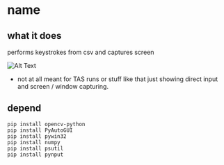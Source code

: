 # name

## what it does
performs keystrokes from csv and captures screen

![Alt Text](https://github.com/Michael-Strohmeier/yes/blob/main/out.gif)

* not at all meant for TAS runs or stuff like that just showing direct input and screen / window capturing.

## depend
```
pip install opencv-python
pip install PyAutoGUI
pip install pywin32
pip install numpy
pip install psutil
pip install pynput
```
